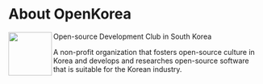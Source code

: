 # About OpenKorea

<img align="left" width="86" height="86" src="https://github.com/openkorea/.github/assets/39869096/a25ba9c4-76b8-406a-babb-97a0745e44bb" >

Open-source Development Club in South Korea

A non-profit organization that fosters open-source culture in Korea and develops and researches open-source software that is suitable for the Korean industry.
